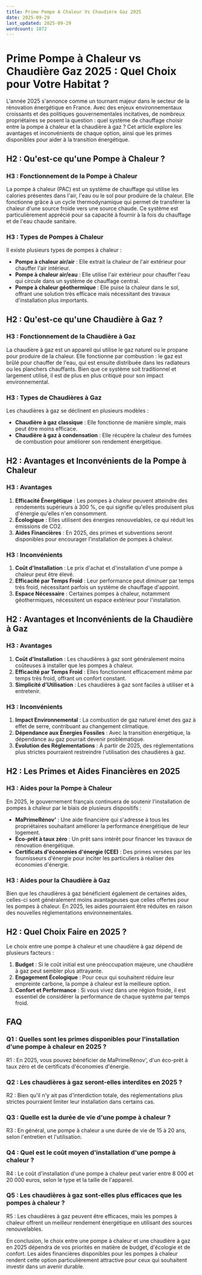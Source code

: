 ```yaml
---
title: Prime Pompe A Chaleur Vs Chaudière Gaz 2025
date: 2025-09-29
last_updated: 2025-09-29
wordcount: 1072
---
```


# Prime Pompe à Chaleur vs Chaudière Gaz 2025 : Quel Choix pour Votre Habitat ?

L'année 2025 s'annonce comme un tournant majeur dans le secteur de la rénovation énergétique en France. Avec des enjeux environnementaux croissants et des politiques gouvernementales incitatives, de nombreux propriétaires se posent la question : quel système de chauffage choisir entre la pompe à chaleur et la chaudière à gaz ? Cet article explore les avantages et inconvénients de chaque option, ainsi que les primes disponibles pour aider à la transition énergétique.

## H2 : Qu'est-ce qu'une Pompe à Chaleur ?

### H3 : Fonctionnement de la Pompe à Chaleur

La pompe à chaleur (PAC) est un système de chauffage qui utilise les calories présentes dans l'air, l'eau ou le sol pour produire de la chaleur. Elle fonctionne grâce à un cycle thermodynamique qui permet de transférer la chaleur d'une source froide vers une source chaude. Ce système est particulièrement apprécié pour sa capacité à fournir à la fois du chauffage et de l'eau chaude sanitaire.

### H3 : Types de Pompes à Chaleur

Il existe plusieurs types de pompes à chaleur :

- **Pompe à chaleur air/air** : Elle extrait la chaleur de l'air extérieur pour chauffer l'air intérieur.
- **Pompe à chaleur air/eau** : Elle utilise l'air extérieur pour chauffer l'eau qui circule dans un système de chauffage central.
- **Pompe à chaleur géothermique** : Elle puise la chaleur dans le sol, offrant une solution très efficace mais nécessitant des travaux d'installation plus importants.

## H2 : Qu'est-ce qu'une Chaudière à Gaz ?

### H3 : Fonctionnement de la Chaudière à Gaz

La chaudière à gaz est un appareil qui utilise le gaz naturel ou le propane pour produire de la chaleur. Elle fonctionne par combustion : le gaz est brûlé pour chauffer de l'eau, qui est ensuite distribuée dans les radiateurs ou les planchers chauffants. Bien que ce système soit traditionnel et largement utilisé, il est de plus en plus critiqué pour son impact environnemental.

### H3 : Types de Chaudières à Gaz

Les chaudières à gaz se déclinent en plusieurs modèles :

- **Chaudière à gaz classique** : Elle fonctionne de manière simple, mais peut être moins efficace.
- **Chaudière à gaz à condensation** : Elle récupère la chaleur des fumées de combustion pour améliorer son rendement énergétique.

## H2 : Avantages et Inconvénients de la Pompe à Chaleur

### H3 : Avantages

1. **Efficacité Énergétique** : Les pompes à chaleur peuvent atteindre des rendements supérieurs à 300 %, ce qui signifie qu'elles produisent plus d'énergie qu'elles n'en consomment.
2. **Écologique** : Elles utilisent des énergies renouvelables, ce qui réduit les émissions de CO2.
3. **Aides Financières** : En 2025, des primes et subventions seront disponibles pour encourager l'installation de pompes à chaleur.

### H3 : Inconvénients

1. **Coût d'Installation** : Le prix d'achat et d'installation d'une pompe à chaleur peut être élevé.
2. **Efficacité par Temps Froid** : Leur performance peut diminuer par temps très froid, nécessitant parfois un système de chauffage d'appoint.
3. **Espace Nécessaire** : Certaines pompes à chaleur, notamment géothermiques, nécessitent un espace extérieur pour l'installation.

## H2 : Avantages et Inconvénients de la Chaudière à Gaz

### H3 : Avantages

1. **Coût d'Installation** : Les chaudières à gaz sont généralement moins coûteuses à installer que les pompes à chaleur.
2. **Efficacité par Temps Froid** : Elles fonctionnent efficacement même par temps très froid, offrant un confort constant.
3. **Simplicité d'Utilisation** : Les chaudières à gaz sont faciles à utiliser et à entretenir.

### H3 : Inconvénients

1. **Impact Environnemental** : La combustion de gaz naturel émet des gaz à effet de serre, contribuant au changement climatique.
2. **Dépendance aux Énergies Fossiles** : Avec la transition énergétique, la dépendance au gaz pourrait devenir problématique.
3. **Évolution des Réglementations** : À partir de 2025, des réglementations plus strictes pourraient restreindre l'utilisation des chaudières à gaz.

## H2 : Les Primes et Aides Financières en 2025

### H3 : Aides pour la Pompe à Chaleur

En 2025, le gouvernement français continuera de soutenir l'installation de pompes à chaleur par le biais de plusieurs dispositifs :

- **MaPrimeRénov'** : Une aide financière qui s'adresse à tous les propriétaires souhaitant améliorer la performance énergétique de leur logement.
- **Éco-prêt à taux zéro** : Un prêt sans intérêt pour financer les travaux de rénovation énergétique.
- **Certificats d'économies d'énergie (CEE)** : Des primes versées par les fournisseurs d'énergie pour inciter les particuliers à réaliser des économies d'énergie.

### H3 : Aides pour la Chaudière à Gaz

Bien que les chaudières à gaz bénéficient également de certaines aides, celles-ci sont généralement moins avantageuses que celles offertes pour les pompes à chaleur. En 2025, les aides pourraient être réduites en raison des nouvelles réglementations environnementales.

## H2 : Quel Choix Faire en 2025 ?

Le choix entre une pompe à chaleur et une chaudière à gaz dépend de plusieurs facteurs :

1. **Budget** : Si le coût initial est une préoccupation majeure, une chaudière à gaz peut sembler plus attrayante.
2. **Engagement Écologique** : Pour ceux qui souhaitent réduire leur empreinte carbone, la pompe à chaleur est la meilleure option.
3. **Confort et Performance** : Si vous vivez dans une région froide, il est essentiel de considérer la performance de chaque système par temps froid.

## FAQ

### Q1 : Quelles sont les primes disponibles pour l'installation d'une pompe à chaleur en 2025 ?
R1 : En 2025, vous pouvez bénéficier de MaPrimeRénov', d'un éco-prêt à taux zéro et de certificats d'économies d'énergie.

### Q2 : Les chaudières à gaz seront-elles interdites en 2025 ?
R2 : Bien qu'il n'y ait pas d'interdiction totale, des réglementations plus strictes pourraient limiter leur installation dans certains cas.

### Q3 : Quelle est la durée de vie d'une pompe à chaleur ?
R3 : En général, une pompe à chaleur a une durée de vie de 15 à 20 ans, selon l'entretien et l'utilisation.

### Q4 : Quel est le coût moyen d'installation d'une pompe à chaleur ?
R4 : Le coût d'installation d'une pompe à chaleur peut varier entre 8 000 et 20 000 euros, selon le type et la taille de l'appareil.

### Q5 : Les chaudières à gaz sont-elles plus efficaces que les pompes à chaleur ?
R5 : Les chaudières à gaz peuvent être efficaces, mais les pompes à chaleur offrent un meilleur rendement énergétique en utilisant des sources renouvelables.

En conclusion, le choix entre une pompe à chaleur et une chaudière à gaz en 2025 dépendra de vos priorités en matière de budget, d'écologie et de confort. Les aides financières disponibles pour les pompes à chaleur rendent cette option particulièrement attractive pour ceux qui souhaitent investir dans un avenir durable.